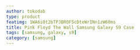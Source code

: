 ```yaml
---
author: tokodab
type: product
featimg: 1WA6iOt2bTPJBROF5cDteWrINn1zW60ms
title: Pink Floyd The Wall Samsung Galaxy S9 Case
tags: [samsung, galaxy, s9]
category: [samsung]
---
```

